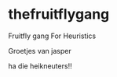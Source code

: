 thefruitflygang
===============

Fruitfly gang For Heuristics 

Groetjes van jasper

ha die heikneuters!!